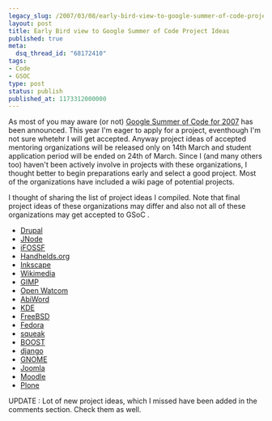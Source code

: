 ```yaml
---
legacy_slug: /2007/03/08/early-bird-view-to-google-summer-of-code-project-ideas
layout: post
title: Early Bird view to Google Summer of Code Project Ideas
published: true
meta:
  dsq_thread_id: "68172410"
tags:
- Code
- GSOC
type: post
status: publish
published_at: 1173312000000
---
```

As most of you may aware (or not) <a href="http://code.google.com/soc">Google Summer of Code for 2007</a> has been announced. This year I'm eager to apply for a project, eventhough I'm not sure whetehr I will get accepted. Anyway project ideas of accepted mentoring organizations will be released only on 14th March and student application period will be ended on 24th of March. Since I (and many others too) haven't been actively involve in projects with these organizations, I thought better to begin preparations early and select a good project. Most of the organizations have included a wiki page of potential projects.

I thought of sharing the list of project ideas I compiled. Note that final project ideas of these organizations may differ and also not all of these organizations may get accepted to GSoC .
<ul>
	<li><a href="http://drupal.org/node/110704">Drupal</a></li>
	<li><a href="http://www.jnode.org/node/914">JNode</a></li>
	<li><a href="http://www.ifossf.org/soc2007_ideas">iFOSSF</a></li>
	<li><a href="http://www.handhelds.org/moin/moin.cgi/SummerOfCode#head-6a176af0e3541b91734625dec4f3b8292439dd1d">Handhelds.org</a></li>
	<li><a href="http://wiki.inkscape.org/wiki/index.php/Googles_Summer_Of_Code">Inkscape</a></li>
	<li><a href="http://meta.wikimedia.org/wiki/Proposals_for_new_projects">Wikimedia</a></li>
	<li><a href="http://wiki.gimp.org/gimp/SummerOfCode">GIMP</a></li>
	<li><a href="http://www.openwatcom.org/index.php/Google_Summer_of_Code_2007">Open Watcom</a></li>
	<li><a href="http://www.abisource.com/twiki/bin/view/Abiword/SummerOfCode2007">AbiWord</a></li>
	<li><a href="http://techbase.kde.org/Projects/SummerOfCode/Ideas2007">KDE
</a></li>
	<li><a href="http://www.freebsd.org/projects/ideas/index.html">FreeBSD</a></li>
	<li><a href="http://fedoraproject.org/wiki/FedoraBounties">Fedora</a></li>
	<li><a href="http://wiki.squeak.org/squeak/5936">squeak</a></li>
	<li><a href="http://www.crystalclearsoftware.com/cgi-bin/boost_wiki/wiki.pl?Google_Summer_Of_Code_2007">BOOST</a></li>
	<li><a href="http://code.djangoproject.com/wiki/SummerOfCode2007">django</a></li>
	<li><a href="http://live.gnome.org/SummerOfCode2007/Ideas">GNOME</a></li>
	<li><a href="http://forum.joomla.org/index.php/board,398.0.html">Joomla</a></li>
	<li><a href="http://docs.moodle.org/en/Student_projects">Moodle</a></li>
	<li><a href="http://plone.org/products/plone/releases/SoC-2007/?searchterm=summer%20of%20%20code">Plone</a></li>
</ul>
UPDATE : Lot of new project ideas, which I missed have been added in the comments section. Check them as well.
